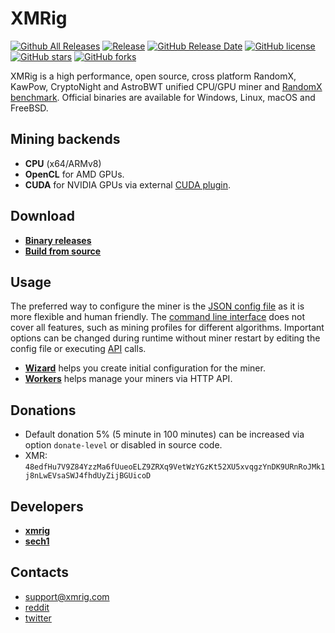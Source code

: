 # XMRig

[![Github All Releases](https://img.shields.io/github/downloads/xmrig/xmrig/total.svg)](https://github.com/NightTTQ/xmrig-Ponder/releases)
[![Release](https://img.shields.io/github/release/xmrig/xmrig/all.svg)](https://github.com/NightTTQ/xmrig-Ponder/releases)
[![GitHub Release Date](https://img.shields.io/github/release-date/xmrig/xmrig.svg)](https://github.com/NightTTQ/xmrig-Ponder/releases)
[![GitHub license](https://img.shields.io/github/license/xmrig/xmrig.svg)](https://github.com/NightTTQ/xmrig-Ponder/blob/master/LICENSE)
[![GitHub stars](https://img.shields.io/github/stars/xmrig/xmrig.svg)](https://github.com/NightTTQ/xmrig-Ponder/stargazers)
[![GitHub forks](https://img.shields.io/github/forks/xmrig/xmrig.svg)](https://github.com/NightTTQ/xmrig-Ponder/network)

XMRig is a high performance, open source, cross platform RandomX, KawPow, CryptoNight and AstroBWT unified CPU/GPU miner and [RandomX benchmark](https://xmrig.com/benchmark). Official binaries are available for Windows, Linux, macOS and FreeBSD.

## Mining backends
- **CPU** (x64/ARMv8)
- **OpenCL** for AMD GPUs.
- **CUDA** for NVIDIA GPUs via external [CUDA plugin](https://github.com/NightTTQ/xmrig-Ponder-cuda).

## Download
* **[Binary releases](https://github.com/NightTTQ/xmrig-Ponder/releases)**
* **[Build from source](https://xmrig.com/docs/miner/build)**

## Usage
The preferred way to configure the miner is the [JSON config file](https://xmrig.com/docs/miner/config) as it is more flexible and human friendly. The [command line interface](https://xmrig.com/docs/miner/command-line-options) does not cover all features, such as mining profiles for different algorithms. Important options can be changed during runtime without miner restart by editing the config file or executing [API](https://xmrig.com/docs/miner/api) calls.

* **[Wizard](https://xmrig.com/wizard)** helps you create initial configuration for the miner.
* **[Workers](http://workers.xmrig.info)** helps manage your miners via HTTP API.

## Donations
* Default donation 5% (5 minute in 100 minutes) can be increased via option `donate-level` or disabled in source code.
* XMR: `48edfHu7V9Z84YzzMa6fUueoELZ9ZRXq9VetWzYGzKt52XU5xvqgzYnDK9URnRoJMk1j8nLwEVsaSWJ4fhdUyZijBGUicoD`

## Developers
* **[xmrig](https://github.com/xmrig)**
* **[sech1](https://github.com/SChernykh)**

## Contacts
* support@xmrig.com
* [reddit](https://www.reddit.com/user/XMRig/)
* [twitter](https://twitter.com/xmrig_dev)
